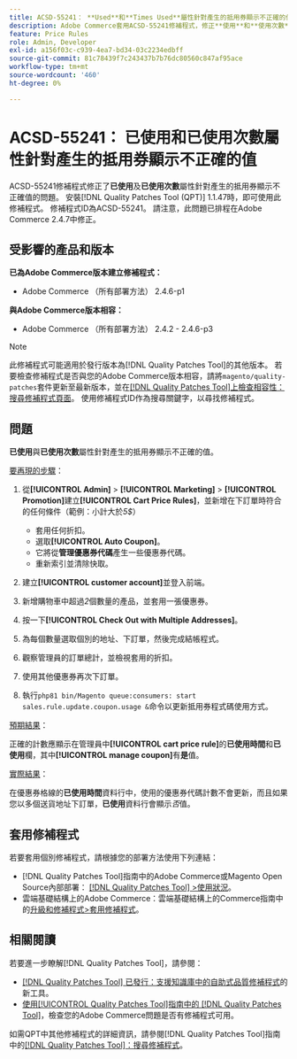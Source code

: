 ```yaml
---
title: ACSD-55241： **Used**和**Times Used**屬性針對產生的抵用券顯示不正確的值
description: Adobe Commerce套用ACSD-55241修補程式，修正**使用**和**使用次數**屬性針對產生的抵用券顯示不正確值的問題
feature: Price Rules
role: Admin, Developer
exl-id: a156f03c-c939-4ea7-bd34-03c2234edbff
source-git-commit: 81c78439f7c243437b7b76dc80560c847af95ace
workflow-type: tm+mt
source-wordcount: '460'
ht-degree: 0%

---
```


# ACSD-55241： **已使用**&#x200B;和&#x200B;**已使用次數**&#x200B;屬性針對產生的抵用券顯示不正確的值

ACSD-55241修補程式修正了&#x200B;**已使用**&#x200B;及&#x200B;**已使用次數**&#x200B;屬性針對產生的抵用券顯示不正確值的問題。 安裝[!DNL Quality Patches Tool (QPT)] 1.1.47時，即可使用此修補程式。 修補程式ID為ACSD-55241。 請注意，此問題已排程在Adobe Commerce 2.4.7中修正。

## 受影響的產品和版本

**已為Adobe Commerce版本建立修補程式：**

* Adobe Commerce （所有部署方法） 2.4.6-p1

**與Adobe Commerce版本相容：**

* Adobe Commerce （所有部署方法） 2.4.2 - 2.4.6-p3

>[!NOTE]
>
>此修補程式可能適用於發行版本為[!DNL Quality Patches Tool]的其他版本。 若要檢查修補程式是否與您的Adobe Commerce版本相容，請將`magento/quality-patches`套件更新至最新版本，並在[[!DNL Quality Patches Tool]上檢查相容性：搜尋修補程式頁面](https://experienceleague.adobe.com/tools/commerce-quality-patches/index.html?lang=zh-Hant)。 使用修補程式ID作為搜尋關鍵字，以尋找修補程式。

## 問題

**已使用**&#x200B;與&#x200B;**已使用次數**&#x200B;屬性針對產生的抵用券顯示不正確的值。

<u>要再現的步驟</u>：

1. 從&#x200B;**[!UICONTROL Admin]** > **[!UICONTROL Marketing]** > **[!UICONTROL Promotion]**&#x200B;建立&#x200B;**[!UICONTROL Cart Price Rules]**，並新增在下訂單時符合的任何條件（範例：小計大於&#x200B;*5$*）

   * 套用任何折扣。
   * 選取&#x200B;**[!UICONTROL Auto Coupon]**。
   * 它將從&#x200B;**管理優惠券代碼**&#x200B;產生一些優惠券代碼。
   * 重新索引並清除快取。

1. 建立&#x200B;**[!UICONTROL customer account]**&#x200B;並登入前端。
1. 新增購物車中超過&#x200B;*2*&#x200B;個數量的產品，並套用一張優惠券。
1. 按一下&#x200B;**[!UICONTROL Check Out with Multiple Addresses]**。
1. 為每個數量選取個別的地址、下訂單，然後完成結帳程式。
1. 觀察管理員的訂單總計，並檢視套用的折扣。
1. 使用其他優惠券再次下訂單。
1. 執行`php81 bin/Magento queue:consumers: start sales.rule.update.coupon.usage &`命令以更新抵用券程式碼使用方式。

<u>預期結果</u>：

正確的計數應顯示在管理員中&#x200B;**[!UICONTROL cart price rule]**&#x200B;的&#x200B;**已使用時間**&#x200B;和&#x200B;**已使用**&#x200B;欄，其中&#x200B;**[!UICONTROL manage coupon]**&#x200B;有&#x200B;**是**&#x200B;值。

<u>實際結果</u>：

在優惠券格線的&#x200B;**已使用時間**&#x200B;資料行中，使用的優惠券代碼計數不會更新，而且如果您以多個送貨地址下訂單，**已使用**&#x200B;資料行會顯示&#x200B;*否*&#x200B;值。

## 套用修補程式

若要套用個別修補程式，請根據您的部署方法使用下列連結：

* [!DNL Quality Patches Tool]指南中的Adobe Commerce或Magento Open Source內部部署： [[!DNL Quality Patches Tool] >使用狀況](/help/tools/quality-patches-tool/usage.md)。
* 雲端基礎結構上的Adobe Commerce：雲端基礎結構上的Commerce指南中的[升級和修補程式>套用修補程式](https://experienceleague.adobe.com/docs/commerce-cloud-service/user-guide/develop/upgrade/apply-patches.html?lang=zh-Hant)。

## 相關閱讀

若要進一步瞭解[!DNL Quality Patches Tool]，請參閱：

* [[!DNL Quality Patches Tool] 已發行：支援知識庫中的自助式品質修補程式](https://experienceleague.adobe.com/zh-hant/docs/commerce-knowledge-base/kb/announcements/commerce-announcements/magento-quality-patches-released-new-tool-to-self-serve-quality-patches)的新工具。
* [使用[!UICONTROL Quality Patches Tool]指南中的 [!DNL Quality Patches Tool]](/help/tools/quality-patches-tool/patches-available-in-qpt/check-patch-for-magento-issue-with-magento-quality-patches.md)，檢查您的Adobe Commerce問題是否有修補程式可用。


如需QPT中其他修補程式的詳細資訊，請參閱[!DNL Quality Patches Tool]指南中的[[!DNL Quality Patches Tool]：搜尋修補程式](https://experienceleague.adobe.com/tools/commerce-quality-patches/index.html?lang=zh-Hant)。
